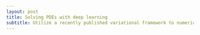 ```yaml
---
layout: post
title: Solving PDEs with deep learning
subtitle: Utilize a recently published variational framework to numerically solve PDEs without labeled data 
---
```

